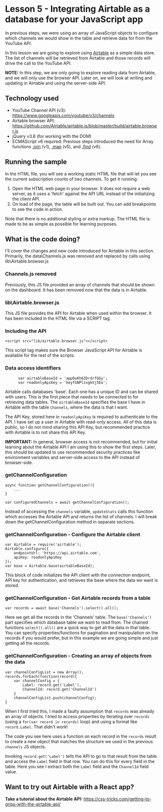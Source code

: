 # Lesson 5 - Integrating Airtable as a database for your JavaScript app
In previous steps, we were using an array of JavaScript objects to configure which channels we would show in the table and retrieve data for from the YouTube API.

In this lesson we are going to explore using [Airtable](https://airtable.com) as a simple data store. The list of channels will be retrieved from Airtable and those records will drive the call to the YouTube API.

**NOTE:** In this step, we are only going to explore reading data from Airtable, and we will only use the browser API. Later on, we will look at writing and updating in Airtable and using the server-side API.

## Technology used
- YouTube Channel API (v3): https://www.googleapis.com/youtube/v3/channels
- Airtable browser API: https://github.com/Airtable/airtable.js/blob/master/build/airtable.browser.js
- jQuery v3.6 (for working with the DOM)
- ECMAScript v6 required: Previous steps introduced the need for Array functions [.join](https://developer.mozilla.org/en-US/docs/Web/JavaScript/Reference/Global_Objects/Array/join) (v1), [.map](https://developer.mozilla.org/en-US/docs/Web/JavaScript/Reference/Global_Objects/Array/map) (v5), and [.find](https://developer.mozilla.org/en-US/docs/Web/JavaScript/Reference/Global_Objects/Array/find) (v6).

## Running the sample
In the HTML file, you will see a working static HTML file that will let you see the current subscription counts of two channels. To get it running:

1. Open the HTML web page in your browser. It does not require a web server, as it uses a 'fetch' against the API URL instead of the initializing the client API.
2. On load of the page, the table will be built out. You can add breakpoints to see the code in action.

Note that there is no additional styling or extra markup. The HTML file is made to be as simple as possible for learning purposes.

## What is the code doing?
I'll cover the changes and new code introduced for Airtable in this section. Primarily, the data\Channels.js was removed and replaced by calls using lib\Airtable.browser.js

### Channels.js removed
Previously, this JS file provided an array of channels that should be shown on the dashboard. It has been removed now that the data is in Airtable.

### lib\Airtable.browser.js
This JS file provides the API for Airtable when used within the browser. It has been included in the HTML file via a SCRIPT tag.

### Including the API
	<script src="lib/airtable.browser.js"></script>

This script tag makes sure the Browser JavaScript API for Airtable is available for the rest of the scripts.

### Data access identifiers
          var airtableBaseId = 'appDuKh62DrdrfGGy';
          var readonlyApiKey = 'keyfGNPlzxgkVj5Eo';

Airtable calls databases 'base'. Each one has a unique ID and can be shared with users. This is the first piece that needs to be connected to for retrieving data tables. The `airtableBaseId` specifies the base I have in Airtable with the table `Channels`, where the data is that I want.

The API Key, stored here in `readonlyApiKey` is required to authenticate to the API. I have set up a user in Airtable with read-only access. All of this data is public, so I do not mind sharing this API Key, but recommended practice with Airtable is to not share this API Key. 

**IMPORTANT:** In general, browser access is not recommended, but for initial learning about the Airtable API I am using this to show the first steps. Later, this should be updated to use recommended security practices like environment variables and server-side access to the API instead of browser-side.

### getChannelConfiguration
	async function getChannelConfiguration(){
		...
	}

	var configuredChannels = await getChannelConfiguration();

Instead of accessing the `channels` variable, `updateStats` calls this function which accesses the Airtable API and returns the list of channels. I will break down the getChannelConfiguration method in separate sections.

### getChannelConfiguration - Configure the Airtable client
	var Airtable = require('airtable');
	Airtable.configure({
		endpointUrl: 'https://api.airtable.com',
		apiKey: readonlyApiKey
	});
	var base = Airtable.base(airtableBaseId);

This block of code initializes the API client with the connection endpoint, API key for authentication, and retrieves the base where the data we want is stored.

### getChannelConfiguration - Get Airtable records from a table
	var records = await base('Channels').select().all();

Here we get all the records in the 'Channels' table. The `base('Channels')` part specifies which database table we want to read from. The chained functions `select().all()` are a quick way to get all the data in that table. You can specify properties/functions for pagination and manipulation on the records if you would prefer, but in this example we are going simple and just getting all the records.

### getChannelConfiguration - Creating an array of objects from the data
	var channelConfigList = new Array();
	records.forEach(function(record){
		var channelConfig = {
			Label: record.get('Label'),
			ChannelId: record.get('ChannelId')
		}
		channelConfigList.push(channelConfig);
	}

When I first tried this, I made a faulty assumption that `records` was already an array of objects. I tried to access properties by iterating over `records` (using a `for(var record in records)` loop) and using a format like `record.Label`. That didn't work!

The code you see here uses a function on each record in the `records` result to create a new object that matches the structure we used in the previous `channels` JS objects. 

Invoking `record.get('Label')` tells the API to go to that result from the table and access the `Label` field in that row. You can do this for every field in the table. Here you see I extract both the `Label` field and the `ChannelId` field value.

## Want to try out Airtable with a React app? 
**Take a tutorial about the Airtable API:** https://css-tricks.com/getting-to-grips-with-the-airtable-api/